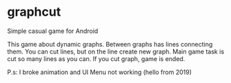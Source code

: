 # graphcut
Simple casual game for Android

This game about dynamic graphs. 
Between graphs has lines connecting them. 
You can cut lines, but on the line create new graph. 
Main game task is cut so many lines as you can. 
If you cut graph, game is ended.

P.s: I broke animation and UI Menu not working
(hello from 2019)
